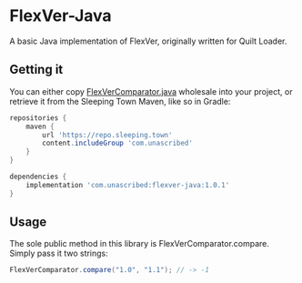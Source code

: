 # FlexVer-Java

A basic Java implementation of FlexVer, originally written for Quilt Loader.

## Getting it

You can either copy [FlexVerComparator.java](src/main/java/com/unascribed/flexver/FlexVerComparator.java)
wholesale into your project, or retrieve it from the Sleeping Town Maven, like so in Gradle:

```gradle
repositories {
	maven {
		url 'https://repo.sleeping.town'
		content.includeGroup 'com.unascribed'
	}
}

dependencies {
	implementation 'com.unascribed:flexver-java:1.0.1'
}
```

## Usage

The sole public method in this library is FlexVerComparator.compare. Simply pass it two strings:
```java
FlexVerComparator.compare("1.0", "1.1"); // -> -1
```

